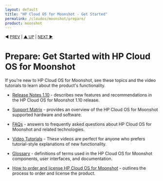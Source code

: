 ```yaml
---
layout: default
title: "HP Cloud OS for Moonshot - Get Started"
permalink: /cloudos/moonshot/prepare/
product: moonshot
---
```

<!--PUBLISHED-->



<p style="font-size: small;"> &#9664; <a href="/cloudos/moonshot/">PREV</a> | <a href="/cloudos/moonshot/">&#9650; UP</a> | 
<a href="/cloudos/moonshot/prepare/releasenotes/">NEXT &#9654;</a> </p>


# Prepare: Get Started with HP Cloud OS for Moonshot

If you're new to HP Cloud OS for Moonshot, see these topics and the video tutorials to learn about the product's functionality.

<!-- Turns out we are not doing a patch 4/18/2014... at least not yet. Commenting out. 
* [Patch Notes 1.01.0000](/cloudos/moonshot/prepare/patchnotes/) - summarizes the features and fixes provided by the HP Cloud OS for Moonshot 1.01.0000 patch release. This document is a update to the 1.0 Release Notes (next document).
--> 

<!-- Binamra and Vandana: In the [label] below, be sure to change the release number to 1.10 or whatever is next. 
The Release Notes is one of the few topics where we include the release number. 
In other topics, try to avoid specifying the release number unless absolutely necessary. --> 

* [Release Notes 1.10](/cloudos/moonshot/prepare/releasenotes/) - describes new features and recommendations in the HP Cloud OS for Moonshot 1.10 release.

* [Support Matrix](/cloudos/moonshot/prepare/supportmatrix/) - provides an overview of the HP Cloud OS for Moonshot supported hardware and software.

* [FAQs](/cloudos/moonshot/prepare/faqs/) - answers to frequently asked questions about HP Cloud OS for Moonshot and related technologies.

* [Video Tutorials](/cloudos/moonshot/prepare/videos/) - These videos are perfect for anyone who prefers tutorial-style explanations of new functionality.

* [Glossary](/cloudos/moonshot/prepare/glossary/) - definitions of terms used in the HP Cloud OS for Moonshot components, user interfaces, and documentation.

* [How to order and license HP Cloud OS for Moonshot](/cloudos/moonshot/prepare/order-license/) - outlines the process to order and license the product.

